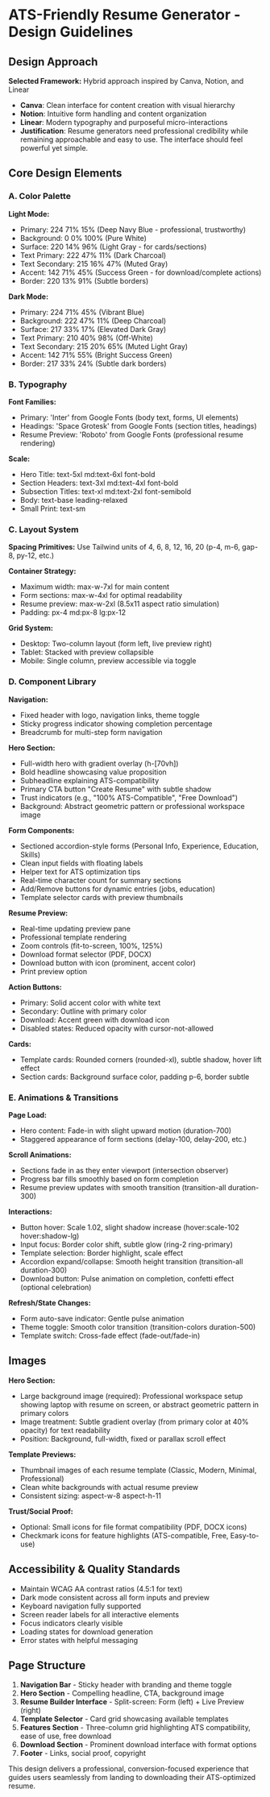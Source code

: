 # ATS-Friendly Resume Generator - Design Guidelines

## Design Approach

**Selected Framework:** Hybrid approach inspired by Canva, Notion, and Linear
- **Canva**: Clean interface for content creation with visual hierarchy
- **Notion**: Intuitive form handling and content organization
- **Linear**: Modern typography and purposeful micro-interactions
- **Justification**: Resume generators need professional credibility while remaining approachable and easy to use. The interface should feel powerful yet simple.

## Core Design Elements

### A. Color Palette

**Light Mode:**
- Primary: 224 71% 15% (Deep Navy Blue - professional, trustworthy)
- Background: 0 0% 100% (Pure White)
- Surface: 220 14% 96% (Light Gray - for cards/sections)
- Text Primary: 222 47% 11% (Dark Charcoal)
- Text Secondary: 215 16% 47% (Muted Gray)
- Accent: 142 71% 45% (Success Green - for download/complete actions)
- Border: 220 13% 91% (Subtle borders)

**Dark Mode:**
- Primary: 224 71% 45% (Vibrant Blue)
- Background: 222 47% 11% (Deep Charcoal)
- Surface: 217 33% 17% (Elevated Dark Gray)
- Text Primary: 210 40% 98% (Off-White)
- Text Secondary: 215 20% 65% (Muted Light Gray)
- Accent: 142 71% 55% (Bright Success Green)
- Border: 217 33% 24% (Subtle dark borders)

### B. Typography

**Font Families:**
- Primary: 'Inter' from Google Fonts (body text, forms, UI elements)
- Headings: 'Space Grotesk' from Google Fonts (section titles, headings)
- Resume Preview: 'Roboto' from Google Fonts (professional resume rendering)

**Scale:**
- Hero Title: text-5xl md:text-6xl font-bold
- Section Headers: text-3xl md:text-4xl font-bold
- Subsection Titles: text-xl md:text-2xl font-semibold
- Body: text-base leading-relaxed
- Small Print: text-sm

### C. Layout System

**Spacing Primitives:** Use Tailwind units of 4, 6, 8, 12, 16, 20 (p-4, m-6, gap-8, py-12, etc.)

**Container Strategy:**
- Maximum width: max-w-7xl for main content
- Form sections: max-w-4xl for optimal readability
- Resume preview: max-w-2xl (8.5x11 aspect ratio simulation)
- Padding: px-4 md:px-8 lg:px-12

**Grid System:**
- Desktop: Two-column layout (form left, live preview right)
- Tablet: Stacked with preview collapsible
- Mobile: Single column, preview accessible via toggle

### D. Component Library

**Navigation:**
- Fixed header with logo, navigation links, theme toggle
- Sticky progress indicator showing completion percentage
- Breadcrumb for multi-step form navigation

**Hero Section:**
- Full-width hero with gradient overlay (h-[70vh])
- Bold headline showcasing value proposition
- Subheadline explaining ATS-compatibility
- Primary CTA button "Create Resume" with subtle shadow
- Trust indicators (e.g., "100% ATS-Compatible", "Free Download")
- Background: Abstract geometric pattern or professional workspace image

**Form Components:**
- Sectioned accordion-style forms (Personal Info, Experience, Education, Skills)
- Clean input fields with floating labels
- Helper text for ATS optimization tips
- Real-time character count for summary sections
- Add/Remove buttons for dynamic entries (jobs, education)
- Template selector cards with preview thumbnails

**Resume Preview:**
- Real-time updating preview pane
- Professional template rendering
- Zoom controls (fit-to-screen, 100%, 125%)
- Download format selector (PDF, DOCX)
- Download button with icon (prominent, accent color)
- Print preview option

**Action Buttons:**
- Primary: Solid accent color with white text
- Secondary: Outline with primary color
- Download: Accent green with download icon
- Disabled states: Reduced opacity with cursor-not-allowed

**Cards:**
- Template cards: Rounded corners (rounded-xl), subtle shadow, hover lift effect
- Section cards: Background surface color, padding p-6, border subtle

### E. Animations & Transitions

**Page Load:**
- Hero content: Fade-in with slight upward motion (duration-700)
- Staggered appearance of form sections (delay-100, delay-200, etc.)

**Scroll Animations:**
- Sections fade in as they enter viewport (intersection observer)
- Progress bar fills smoothly based on form completion
- Resume preview updates with smooth transition (transition-all duration-300)

**Interactions:**
- Button hover: Scale 1.02, slight shadow increase (hover:scale-102 hover:shadow-lg)
- Input focus: Border color shift, subtle glow (ring-2 ring-primary)
- Template selection: Border highlight, scale effect
- Accordion expand/collapse: Smooth height transition (transition-all duration-300)
- Download button: Pulse animation on completion, confetti effect (optional celebration)

**Refresh/State Changes:**
- Form auto-save indicator: Gentle pulse animation
- Theme toggle: Smooth color transition (transition-colors duration-500)
- Template switch: Cross-fade effect (fade-out/fade-in)

## Images

**Hero Section:**
- Large background image (required): Professional workspace setup showing laptop with resume on screen, or abstract geometric pattern in primary colors
- Image treatment: Subtle gradient overlay (from primary color at 40% opacity) for text readability
- Position: Background, full-width, fixed or parallax scroll effect

**Template Previews:**
- Thumbnail images of each resume template (Classic, Modern, Minimal, Professional)
- Clean white backgrounds with actual resume preview
- Consistent sizing: aspect-w-8 aspect-h-11

**Trust/Social Proof:**
- Optional: Small icons for file format compatibility (PDF, DOCX icons)
- Checkmark icons for feature highlights (ATS-compatible, Free, Easy-to-use)

## Accessibility & Quality Standards

- Maintain WCAG AA contrast ratios (4.5:1 for text)
- Dark mode consistent across all form inputs and preview
- Keyboard navigation fully supported
- Screen reader labels for all interactive elements
- Focus indicators clearly visible
- Loading states for download generation
- Error states with helpful messaging

## Page Structure

1. **Navigation Bar** - Sticky header with branding and theme toggle
2. **Hero Section** - Compelling headline, CTA, background image
3. **Resume Builder Interface** - Split-screen: Form (left) + Live Preview (right)
4. **Template Selector** - Card grid showcasing available templates
5. **Features Section** - Three-column grid highlighting ATS compatibility, ease of use, free download
6. **Download Section** - Prominent download interface with format options
7. **Footer** - Links, social proof, copyright

This design delivers a professional, conversion-focused experience that guides users seamlessly from landing to downloading their ATS-optimized resume.
